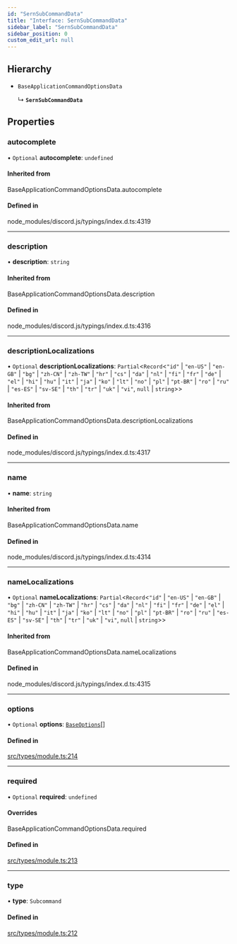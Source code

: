 ```yaml
---
id: "SernSubCommandData"
title: "Interface: SernSubCommandData"
sidebar_label: "SernSubCommandData"
sidebar_position: 0
custom_edit_url: null
---
```


## Hierarchy

- `BaseApplicationCommandOptionsData`

  ↳ **`SernSubCommandData`**

## Properties

### autocomplete

• `Optional` **autocomplete**: `undefined`

#### Inherited from

BaseApplicationCommandOptionsData.autocomplete

#### Defined in

node_modules/discord.js/typings/index.d.ts:4319

___

### description

• **description**: `string`

#### Inherited from

BaseApplicationCommandOptionsData.description

#### Defined in

node_modules/discord.js/typings/index.d.ts:4316

___

### descriptionLocalizations

• `Optional` **descriptionLocalizations**: `Partial`<`Record`<``"id"`` \| ``"en-US"`` \| ``"en-GB"`` \| ``"bg"`` \| ``"zh-CN"`` \| ``"zh-TW"`` \| ``"hr"`` \| ``"cs"`` \| ``"da"`` \| ``"nl"`` \| ``"fi"`` \| ``"fr"`` \| ``"de"`` \| ``"el"`` \| ``"hi"`` \| ``"hu"`` \| ``"it"`` \| ``"ja"`` \| ``"ko"`` \| ``"lt"`` \| ``"no"`` \| ``"pl"`` \| ``"pt-BR"`` \| ``"ro"`` \| ``"ru"`` \| ``"es-ES"`` \| ``"sv-SE"`` \| ``"th"`` \| ``"tr"`` \| ``"uk"`` \| ``"vi"``, ``null`` \| `string`\>\>

#### Inherited from

BaseApplicationCommandOptionsData.descriptionLocalizations

#### Defined in

node_modules/discord.js/typings/index.d.ts:4317

___

### name

• **name**: `string`

#### Inherited from

BaseApplicationCommandOptionsData.name

#### Defined in

node_modules/discord.js/typings/index.d.ts:4314

___

### nameLocalizations

• `Optional` **nameLocalizations**: `Partial`<`Record`<``"id"`` \| ``"en-US"`` \| ``"en-GB"`` \| ``"bg"`` \| ``"zh-CN"`` \| ``"zh-TW"`` \| ``"hr"`` \| ``"cs"`` \| ``"da"`` \| ``"nl"`` \| ``"fi"`` \| ``"fr"`` \| ``"de"`` \| ``"el"`` \| ``"hi"`` \| ``"hu"`` \| ``"it"`` \| ``"ja"`` \| ``"ko"`` \| ``"lt"`` \| ``"no"`` \| ``"pl"`` \| ``"pt-BR"`` \| ``"ro"`` \| ``"ru"`` \| ``"es-ES"`` \| ``"sv-SE"`` \| ``"th"`` \| ``"tr"`` \| ``"uk"`` \| ``"vi"``, ``null`` \| `string`\>\>

#### Inherited from

BaseApplicationCommandOptionsData.nameLocalizations

#### Defined in

node_modules/discord.js/typings/index.d.ts:4315

___

### options

• `Optional` **options**: [`BaseOptions`](../modules.md#baseoptions)[]

#### Defined in

[src/types/module.ts:214](https://github.com/sern-handler/handler/blob/c1f6906/src/types/module.ts#L214)

___

### required

• `Optional` **required**: `undefined`

#### Overrides

BaseApplicationCommandOptionsData.required

#### Defined in

[src/types/module.ts:213](https://github.com/sern-handler/handler/blob/c1f6906/src/types/module.ts#L213)

___

### type

• **type**: `Subcommand`

#### Defined in

[src/types/module.ts:212](https://github.com/sern-handler/handler/blob/c1f6906/src/types/module.ts#L212)

